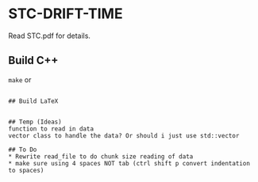 # STC-DRIFT-TIME

Read STC.pdf for details.

## Build C++
```make```
or
```g++ main.cpp -o STC

## Build LaTeX


## Temp (Ideas)
function to read in data
vector class to handle the data? Or should i just use std::vector

## To Do
* Rewrite read_file to do chunk size reading of data
* make sure using 4 spaces NOT tab (ctrl shift p convert indentation to spaces)